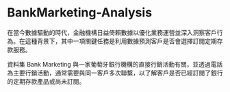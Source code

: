 # BankMarketing-Analysis

在當今數據驅動的時代，金融機構日益倚賴數據以優化業務運營並深入洞察客戶行為。在這種背景下，其中一項關鍵任務是利用數據預測客戶是否會選擇訂閱定期存款服務。

資料集 Bank Marketing 與一家葡萄牙銀行機構的直接行銷活動有關，並透過電話為主要行銷活動，通常需要與同一客戶多次聯繫，以了解客戶是否已經訂閱了銀行的定期存款產品或尚未訂閱。
